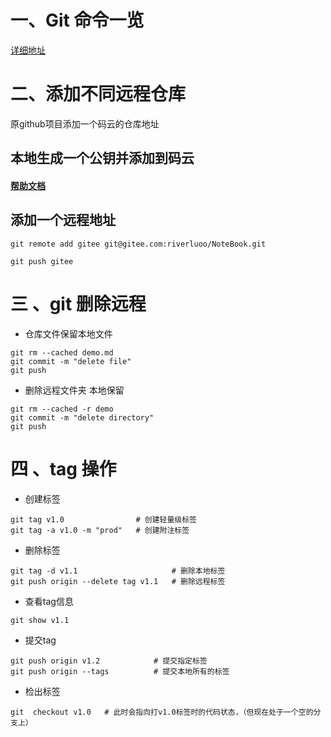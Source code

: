 # 一、Git 命令一览

[详细地址](http://www.cheat-sheets.org/saved-copy/git-cheat-sheet.pdf)

# 二、添加不同远程仓库

原github项目添加一个码云的仓库地址

## 本地生成一个公钥并添加到码云

#### [帮助文档](http://git.mydoc.io/?t=154712)

## 添加一个远程地址

~~~
git remote add gitee git@gitee.com:riverluoo/NoteBook.git
~~~

~~~
git push gitee
~~~



# 三 、git 删除远程

* 仓库文件保留本地文件

~~~
git rm --cached demo.md
git commit -m "delete file"
git push
~~~
* 删除远程文件夹 本地保留

~~~
git rm --cached -r demo
git commit -m "delete directory"
git push
~~~


# 四 、tag 操作

 * 创建标签

~~~
git tag v1.0				# 创建轻量级标签
git tag -a v1.0 -m "prod"	# 创建附注标签
~~~

 * 删除标签

~~~
git tag -d v1.1						# 删除本地标签
git push origin --delete tag v1.1	# 删除远程标签
~~~

 * 查看tag信息

~~~
git show v1.1
~~~

 * 提交tag

~~~
git push origin v1.2			# 提交指定标签
git push origin --tags			# 提交本地所有的标签
~~~

 * 检出标签


~~~
git  checkout v1.0   # 此时会指向打v1.0标签时的代码状态，（但现在处于一个空的分支上）
~~~